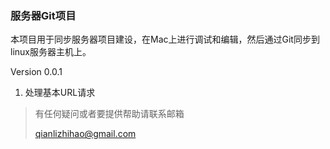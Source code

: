 ### 服务器Git项目

本项目用于同步服务器项目建设，在Mac上进行调试和编辑，然后通过Git同步到linux服务器主机上。

Version 0.0.1 

1. 处理基本URL请求







> 有任何疑问或者要提供帮助请联系邮箱
>
> qianlizhihao@gmail.com

